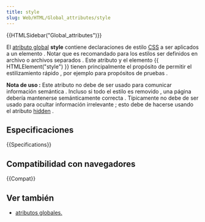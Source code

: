 ```yaml
---
title: style
slug: Web/HTML/Global_attributes/style
---
```


{{HTMLSidebar("Global_attributes")}}

El [atributo global](/es/docs/Web/HTML/Global_attributes) **style** contiene declaraciones de estilo [CSS](/es/docs/Web/CSS) a ser aplicados a un elemento . Notar que es recomandado para los estilos ser definidos en archivo o archivos separados . Este atributo y el elemento {{ HTMLElement("style") }} tienen principalmente el propósito de permitir el estilizamiento rápido , por ejemplo para propósitos de pruebas .

**Nota de uso :** Este atributo no debe de ser usado para comunicar información semántica . Incluso si todo el estilo es removido , una página debería mantenerse semánticamente correcta . Típicamente no debe de ser usado para ocultar información irrelevante ; esto debe de hacerse usando el atributo [hidden](/es/docs/Web/HTML/Global_attributes/style$translate?tolocale=es#attr-hidden) .

## Especificaciones

{{Specifications}}

## Compatibilidad con navegadores

{{Compat}}

## Ver también

- [atributos globales.](/es/docs/Web/HTML/Global_attributes)
